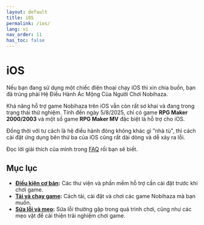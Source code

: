 ```yaml
---
layout: default
title: iOS
permalink: /ios/
lang: vi
nav_order: 11
has_toc: false
---
```


# iOS

Nếu bạn đang sử dụng một chiếc điện thoại chạy iOS thì xin chia buồn, bạn đã trúng phải Hệ Điều Hành Ác Mộng Của Người Chơi Nobihaza.

Khả năng hỗ trợ game Nobihaza trên iOS vẫn còn rất sơ khai và đang trong trạng thái thử nghiệm. Tính đến ngày 5/8/2025, chỉ có game **RPG Maker 2000/2003** và một số game **RPG Maker MV** đặc biệt là hỗ trợ cho iOS.

Đồng thời với tư cách là hệ điều hành đóng không khác gì "nhà tù", thì cách cài đặt ứng dụng bên thứ ba của iOS cũng rất dài dòng và dễ xảy ra lỗi.

Đọc lời giải thích của mình trong [FAQ](../faq#tại-sao-có-rất-ít-game-nobihaza-và-rpg-maker-nói-chung-chạy-được-trên-ios) rồi bạn sẽ biết.

## Mục lục

* **[Điều kiện cơ bản](prerequisities):** Các thư viện và phần mềm hỗ trợ cần cài đặt trước khi chơi game.
* **[Tải và chạy game](installation):** Cách tải, cài đặt và chơi các game Nobihaza mà bạn muốn.
* **[Sửa lỗi và mẹo](troubleshooting):** Sửa lỗi thường gặp trong quá trình chơi, cũng như các mẹo vặt để cải thiện trải nghiệm chơi game.